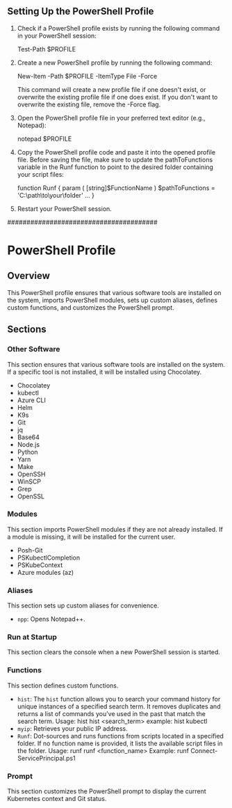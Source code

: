 ## Setting Up the PowerShell Profile

1. Check if a PowerShell profile exists by running the following command in your PowerShell session:

   Test-Path $PROFILE
   
2. Create a new PowerShell profile by running the following command:

   New-Item -Path $PROFILE -ItemType File -Force

   This command will create a new profile file if one doesn't exist, or overwrite the existing profile file if one does exist. 
   If you don't want to overwrite the existing file, remove the -Force flag.
   
3. Open the PowerShell profile file in your preferred text editor (e.g., Notepad):

   notepad $PROFILE

4. Copy the PowerShell profile code and paste it into the opened profile file. 
   Before saving the file, make sure to update the pathToFunctions variable in the Runf function to point to the desired folder containing your script files:
   
   function Runf {
    param (
        [string]$FunctionName
    )
    $pathToFunctions = 'C:\path\to\your\folder'
    ...
}

5. Restart your PowerShell session.

#######################################

# PowerShell Profile

## Overview

This PowerShell profile ensures that various software tools are installed on the system, imports PowerShell modules, sets up custom aliases, defines custom functions, and customizes the PowerShell prompt.

## Sections

### Other Software

This section ensures that various software tools are installed on the system. If a specific tool is not installed, it will be installed using Chocolatey.

- Chocolatey
- kubectl
- Azure CLI
- Helm
- K9s
- Git
- jq
- Base64
- Node.js
- Python
- Yarn
- Make
- OpenSSH
- WinSCP
- Grep
- OpenSSL

### Modules

This section imports PowerShell modules if they are not already installed. If a module is missing, it will be installed for the current user.

- Posh-Git
- PSKubectlCompletion
- PSKubeContext
- Azure modules (az)

### Aliases

This section sets up custom aliases for convenience.

- `npp`: Opens Notepad++.

### Run at Startup

This section clears the console when a new PowerShell session is started.

### Functions

This section defines custom functions.

- `hist`: The `hist` function allows you to search your command history for unique instances of a specified search term.
          It removes duplicates and returns a list of commands you've used in the past that match the search term.
          Usage:
          hist
          hist <search_term>
          example: 
          hist kubectl
- `myip`: Retrieves your public IP address.
- `Runf`: Dot-sources and runs functions from scripts located in a specified folder. If no function name is provided, it lists the available script files in the folder.
          Usage:
          runf
          runf <function_name>
          Example:
          runf Connect-ServicePrincipal.ps1
### Prompt

This section customizes the PowerShell prompt to display the current Kubernetes context and Git status.
